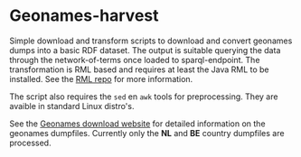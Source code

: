 # Geonames-harvest

Simple download and transform scripts to download and convert geonames dumps into a basic RDF dataset. The output is suitable querying the data through the network-of-terms once loaded to sparql-endpoint. The transformation is RML based and requires at least the Java RML to be installed. See the [RML repo](https://github.com/RMLio/rmlmapper-java) for more information.

The script also requires the `sed` en `awk` tools for preprocessing. They are avaible in standard Linux distro's.

See the [Geonames download website](https://download.geonames.org/export/dump/) for detailed information on the geonames dumpfiles. Currently only the **NL** and **BE** country dumpfiles are processed.